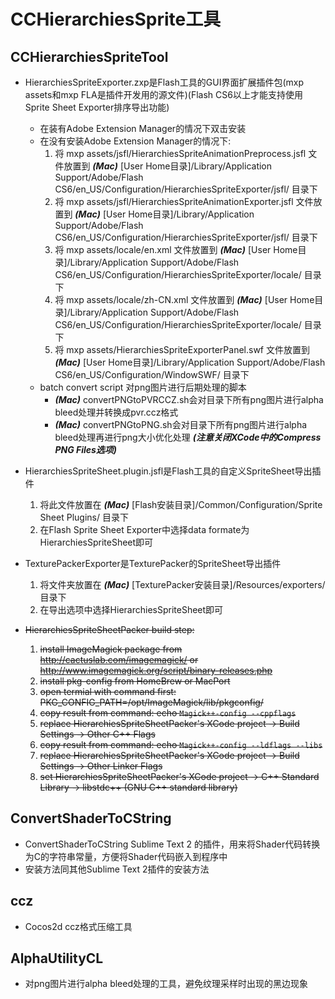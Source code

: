 CCHierarchiesSprite工具
=====================


CCHierarchiesSpriteTool
----------------------------

   * HierarchiesSpriteExporter.zxp是Flash工具的GUI界面扩展插件包(mxp assets和mxp FLA是插件开发用的源文件)(Flash CS6以上才能支持使用Sprite Sheet Exporter排序导出功能)
       * 在装有Adobe Extension Manager的情况下双击安装
       * 在没有安装Adobe Extension Manager的情况下:
           1. 将 mxp assets/jsfl/HierarchiesSpriteAnimationPreprocess.jsfl 文件放置到 ***(Mac)*** [User Home目录]/Library/Application Support/Adobe/Flash CS6/en_US/Configuration/HierarchiesSpriteExporter/jsfl/ 目录下
           2. 将 mxp assets/jsfl/HierarchiesSpriteAnimationExporter.jsfl 文件放置到 ***(Mac)*** [User Home目录]/Library/Application Support/Adobe/Flash CS6/en_US/Configuration/HierarchiesSpriteExporter/jsfl/ 目录下
           3. 将 mxp assets/locale/en.xml 文件放置到 ***(Mac)*** [User Home目录]/Library/Application Support/Adobe/Flash CS6/en_US/Configuration/HierarchiesSpriteExporter/locale/ 目录下
           4. 将 mxp assets/locale/zh-CN.xml 文件放置到 ***(Mac)*** [User Home目录]/Library/Application Support/Adobe/Flash CS6/en_US/Configuration/HierarchiesSpriteExporter/locale/ 目录下
           5. 将 mxp assets/HierarchiesSpriteExporterPanel.swf 文件放置到 ***(Mac)*** [User Home目录]/Library/Application Support/Adobe/Flash CS6/en_US/Configuration/WindowSWF/ 目录下
       * batch convert script 对png图片进行后期处理的脚本
           * ***(Mac)*** convertPNGtoPVRCCZ.sh会对目录下所有png图片进行alpha bleed处理并转换成pvr.ccz格式
           * ***(Mac)*** convertPNGtoPNG.sh会对目录下所有png图片进行alpha bleed处理再进行png大小优化处理 ***(注意关闭XCode中的Compress PNG Files选项)***

   * HierarchiesSpriteSheet.plugin.jsfl是Flash工具的自定义SpriteSheet导出插件
       1. 将此文件放置在 ***(Mac)*** [Flash安装目录]/Common/Configuration/Sprite Sheet Plugins/ 目录下
       2. 在Flash Sprite Sheet Exporter中选择data formate为HierarchiesSpriteSheet即可

   * TexturePackerExporter是TexturePacker的SpriteSheet导出插件
       1. 将文件夹放置在 ***(Mac)*** [TexturePacker安装目录]/Resources/exporters/ 目录下
       2. 在导出选项中选择HierarchiesSpriteSheet即可

   * ~~HierarchiesSpriteSheetPacker build step:~~
       1. ~~install ImageMagick package from http://cactuslab.com/imagemagick/ or http://www.imagemagick.org/script/binary-releases.php~~
       2. ~~install pkg-config from HomeBrew or MacPort~~
       3. ~~open termial with command first: PKG_CONFIG_PATH=/opt/ImageMagick/lib/pkgconfig/~~
       4. ~~copy result from command: echo `Magick++-config --cppflags`~~
       5. ~~replace HierarchiesSpriteSheetPacker's XCode project -> Build Settings -> Other C++ Flags~~
       6. ~~copy result from command: echo `Magick++-config --ldflags --libs`~~
       7. ~~replace HierarchiesSpriteSheetPacker's XCode project -> Build Settings -> Other Linker Flags~~
       8. ~~set HierarchiesSpriteSheetPacker's XCode project -> C++ Standard Library -> libstdc++ (GNU C++ standard library)~~


ConvertShaderToCString
----------------------------

   * ConvertShaderToCString Sublime Text 2 的插件，用来将Shader代码转换为C的字符串常量，方便将Shader代码嵌入到程序中
   * 安装方法同其他Sublime Text 2插件的安装方法


ccz
----------------------------

   * Cocos2d ccz格式压缩工具


AlphaUtilityCL
----------------------------

   * 对png图片进行alpha bleed处理的工具，避免纹理采样时出现的黑边现象
   
   